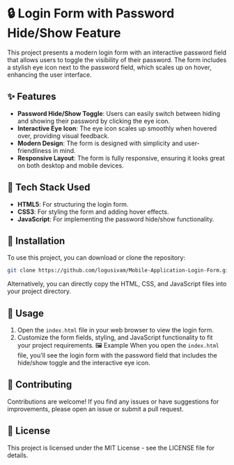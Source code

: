 # 🔒 Login Form with Password Hide/Show Feature

This project presents a modern login form with an interactive password field that allows users to toggle the visibility of their password. The form includes a stylish eye icon next to the password field, which scales up on hover, enhancing the user interface.

## ✨ Features

- **Password Hide/Show Toggle**: Users can easily switch between hiding and showing their password by clicking the eye icon.
- **Interactive Eye Icon**: The eye icon scales up smoothly when hovered over, providing visual feedback.
- **Modern Design**: The form is designed with simplicity and user-friendliness in mind.
- **Responsive Layout**: The form is fully responsive, ensuring it looks great on both desktop and mobile devices.

## 🔧 Tech Stack Used

- **HTML5**: For structuring the login form.
- **CSS3**: For styling the form and adding hover effects.
- **JavaScript**: For implementing the password hide/show functionality.

## 🚀 Installation

To use this project, you can download or clone the repository:

```bash
git clone https://github.com/logusivam/Mobile-Application-Login-Form.git
```

Alternatively, you can directly copy the HTML, CSS, and JavaScript files into your project directory.

## 🎨 Usage
1. Open the `index.html` file in your web browser to view the login form.
2. Customize the form fields, styling, and JavaScript functionality to fit your project requirements.
🖼️ Example
When you open the `index.html` file, you'll see the login form with the password field that includes the hide/show toggle and the interactive eye icon.

## 🤝 Contributing
Contributions are welcome! If you find any issues or have suggestions for improvements, please open an issue or submit a pull request.

## 📜 License
This project is licensed under the MIT License - see the LICENSE file for details.

